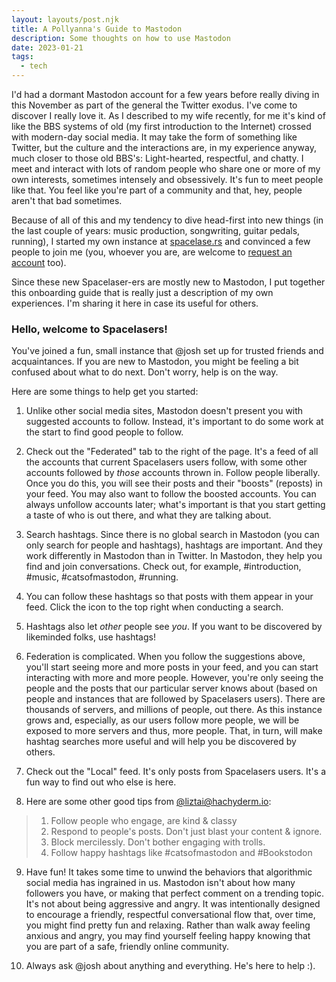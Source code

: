 ```yaml
---
layout: layouts/post.njk
title: A Pollyanna's Guide to Mastodon
description: Some thoughts on how to use Mastodon
date: 2023-01-21
tags:
  - tech
---
```

I'd had a dormant Mastodon account for a few years before really diving in this November as part of the general the Twitter exodus. I've come to discover I really love it. As I described to my wife recently, for me it's kind of like the BBS systems of old (my first introduction to the Internet) crossed with modern-day social media. It may take the form of something like Twitter, but the culture and the interactions are, in my experience anyway, much closer to those old BBS's: Light-hearted, respectful, and chatty. I meet and interact with lots of random people who share one or more of my own interests, sometimes intensely and obsessively. It's fun to meet people like that. You feel like you're part of a community and that, hey, people aren't that bad sometimes.

Because of all of this and my tendency to dive head-first into new things (in the last couple of years: music production, songwriting, guitar pedals, running), I started my own instance at [spacelase.rs](https://spacelase.rs) and convinced a few people to join me (you, whoever you are, are welcome to [request an account](https://spacelase.rs/auth/sign_up) too).

Since these new Spacelaser-ers are mostly new to Mastodon, I put together this onboarding guide that is really just a description of my own experiences. I'm sharing it here in case its useful for others.

### Hello, welcome to Spacelasers!

You've joined a fun, small instance that @josh set up for trusted friends and acquaintances. If you are new to Mastodon, you might be feeling a bit confused about what to do next. Don't worry, help is on the way.

Here are some things to help get you started:

1. Unlike other social media sites, Mastodon doesn't present you with suggested accounts to follow. Instead, it's important to do some work at the start to find good people to follow.

2. Check out the "Federated" tab to the right of the page. It's a feed of all the accounts that current Spacelasers users follow, with some other accounts followed by *those* accounts thrown in. Follow people liberally. Once you do this, you will see their posts and their "boosts" (reposts) in your feed. You may also want to follow the boosted accounts. You can always unfollow accounts later; what's important is that you start getting a taste of who is out there, and what they are talking about.

3. Search hashtags. Since there is no global search in Mastodon (you can only search for people and hashtags), hashtags are important. And they work differently in Mastodon than in Twitter. In Mastodon, they help you find and join conversations. Check out, for example, #introduction, #music, #catsofmastodon, #running.

4. You can follow these hashtags so that posts with them appear in your feed. Click the icon to the top right when conducting a search.

5. Hashtags also let *other* people see *you*. If you want to be discovered by likeminded folks, use hashtags!

6. Federation is complicated. When you follow the suggestions above, you'll start seeing more and more posts in your feed, and you can start interacting with more and more people. However, you're only seeing the people and the posts that our particular server knows about (based on people and instances that are followed by Spacelasers users). There are thousands of servers, and millions of people, out there. As this instance grows and, especially, as our users follow more people, we will be exposed to more servers and thus, more people. That, in turn, will make hashtag searches more useful and will help you be discovered by others.

7. Check out the "Local" feed. It's only posts from Spacelasers users. It's a fun way to find out who else is here.

8. Here are some other good tips from [@liztai@hachyderm.io](https://hachyderm.io/@liztai/109678901153556071):

> 1) Follow people who engage, are kind & classy
> 2) Respond to people's posts. Don't just blast your content & ignore.
> 3) Block mercilessly. Don't bother engaging with trolls.
> 4) Follow happy hashtags like #catsofmastodon and #Bookstodon

9. Have fun! It takes some time to unwind the behaviors that algorithmic social media has ingrained in us. Mastodon isn't about how many followers you have, or making that perfect comment on a trending topic. It's not about being aggressive and angry. It was intentionally designed to encourage a friendly, respectful conversational flow that, over time, you might find pretty fun and relaxing. Rather than walk away feeling anxious and angry, you may find yourself feeling happy knowing that you are part of a  safe, friendly online community.

10. Always ask @josh about anything and everything. He's here to help :).
